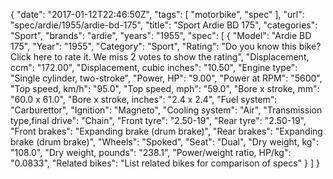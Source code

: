 {
    "date": "2017-01-12T22:46:50Z",
    "tags": [
        "motorbike",
        "spec"
    ],
    "url": "spec\/ardie\/1955\/ardie-bd-175",
    "title": "Sport Ardie BD 175",
    "categories": "Sport",
    "brands": "ardie",
    "years": "1955",
    "spec": [
        {
            "Model": "Ardie BD 175",
            "Year": "1955",
            "Category": "Sport",
            "Rating": "Do you know this bike?Click here to rate it. We miss 2 votes to show the rating",
            "Displacement, ccm": "172.00",
            "Displacement, cubic inches": "10.50",
            "Engine type": "Single cylinder, two-stroke",
            "Power, HP": "9.00",
            "Power at RPM": "5600",
            "Top speed, km\/h": "95.0",
            "Top speed, mph": "59.0",
            "Bore x stroke, mm": "60.0 x 61.0",
            "Bore x stroke, inches": "2.4 x 2.4",
            "Fuel system": "Carburettor",
            "Ignition": "Magneto",
            "Cooling system": "Air",
            "Transmission type,final drive": "Chain",
            "Front tyre": "2.50-19",
            "Rear tyre": "2.50-19",
            "Front brakes": "Expanding brake (drum brake)",
            "Rear brakes": "Expanding brake (drum brake)",
            "Wheels": "Spoked",
            "Seat": "Dual",
            "Dry weight, kg": "108.0",
            "Dry weight, pounds": "238.1",
            "Power\/weight ratio, HP\/kg": "0.0833",
            "Related bikes": "List related bikes for comparison of specs"
        }
    ]
}